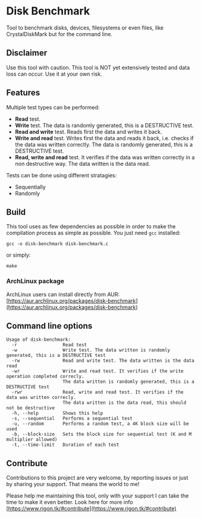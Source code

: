 # Disk Benchmark

Tool to benchmark disks, devices, filesystems or even files, like CrystalDiskMark but for the command line.

## Disclaimer

Use this tool with caution. This tool is NOT yet extensively tested and data loss can occur. Use it at your own risk.

## Features

Multiple test types can be performed:
- **Read** test.
- **Write** test. The data is randomly generated, this is a DESTRUCTIVE test.
- **Read and write** test. Reads first the data and writes it back.
- **Write and read** test. Writes first the data and reads it back, i.e. checks if the data was written correctly. The data is randomly generated, this is a DESTRUCTIVE test.
- **Read, write and read** test. It verifies if the data was written correctly in a non destructive way. The data written is the data read.

Tests can be done using different stratagies:
- Sequentially
- Randomly

## Build

This tool uses as few dependencies as possible in order to make the compilation process as simple as possible. You just need `gcc` installed:

    gcc -o disk-benchmark disk-benchmark.c

or simply:

    make
    
### ArchLinux package

ArchLinux users can install directly from AUR:
[https://aur.archlinux.org/packages/disk-benchmark](https://aur.archlinux.org/packages/disk-benchmark)

## Command line options

    Usage of disk-benchmark:
      -r                 Read test
      -w                 Write test. The data written is randomly generated, this is a DESTRUCTIVE test
      -rw                Read and write test. The data written is the data read
      -wr                Write and read test. It verifies if the write operation completed correcly.
                         The data written is randomly generated, this is a DESTRUCTIVE test
      -rwr               Read, write and read test. It verifies if the data was written correcly.
                         The data written is the data read, this should not be destructive
      -h, --help         Shows this help
      -s, --sequential   Performs a sequential test
      -u, --random       Performs a random test, a 4K block size will be used
      -b, --block-size   Sets the block size for sequential test (K and M multiplier allowed)
      -t, --time-limit   Duration of each test


## Contribute

Contributions to this project are very welcome, by reporting issues or just by sharing your support. That means the world to me!

Please help me maintaining this tool, only with your support I can take the time to make it even better. Look here for more info [https://www.rigon.tk/#contribute](https://www.rigon.tk/#contribute)